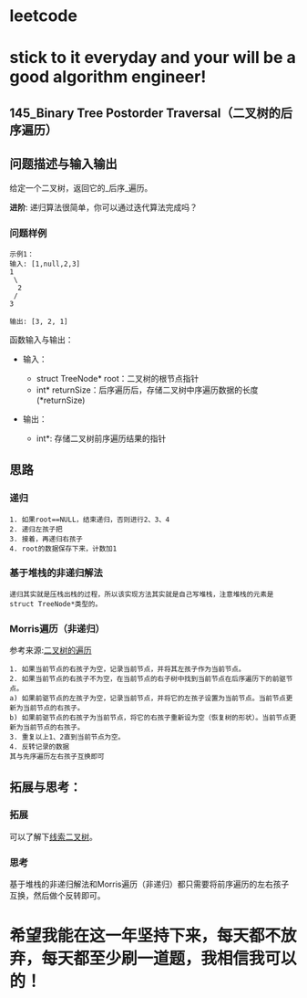 # leetcode
# stick to it everyday and your will be a good algorithm engineer!
## 145_Binary Tree Postorder Traversal（二叉树的后序遍历）
## 问题描述与输入输出
给定一个二叉树，返回它的_后序_遍历。

__进阶__: 递归算法很简单，你可以通过迭代算法完成吗？


### 问题样例

	示例1：
	输入: [1,null,2,3]
	1
	 \
	  2
	 /
	3

	输出: [3, 2, 1]
	

函数输入与输出：
* 输入：
	* struct TreeNode* root：二叉树的根节点指针
	* int* returnSize：后序遍历后，存储二叉树中序遍历数据的长度(*returnSize)


* 输出：
	* int*: 存储二叉树前序遍历结果的指针

## 思路			
### 递归

	1. 如果root==NULL，结束递归，否则进行2、3、4
	2. 递归左孩子把
	3. 接着，再递归右孩子
	4. root的数据保存下来，计数加1

### 基于堆栈的非递归解法
	
	递归其实就是压栈出栈的过程，所以该实现方法其实就是自己写堆栈，注意堆栈的元素是struct TreeNode*类型的。
	
### Morris遍历（非递归）
参考来源:[二叉树的遍历](https://blog.csdn.net/yc461515457/article/details/78082042)

	1. 如果当前节点的右孩子为空，记录当前节点，并将其左孩子作为当前节点。
	2. 如果当前节点的右孩子不为空，在当前节点的右子树中找到当前节点在后序遍历下的前驱节点。
	a) 如果前驱节点的左孩子为空，记录当前节点，并将它的左孩子设置为当前节点。当前节点更新为当前节点的右孩子。
	b) 如果前驱节点的右孩子为当前节点，将它的右孩子重新设为空（恢复树的形状）。当前节点更新为当前节点的右孩子。
	3. 重复以上1、2直到当前节点为空。
	4. 反转记录的数据
	其与先序遍历左右孩子互换即可
	
## 拓展与思考：
### 拓展
可以了解下[线索二叉树](https://baike.baidu.com/item/%E7%BA%BF%E7%B4%A2%E4%BA%8C%E5%8F%89%E6%A0%91)。
### 思考
基于堆栈的非递归解法和Morris遍历（非递归）都只需要将前序遍历的左右孩子互换，然后做个反转即可。
	  
# 希望我能在这一年坚持下来，每天都不放弃，每天都至少刷一道题，我相信我可以的！
